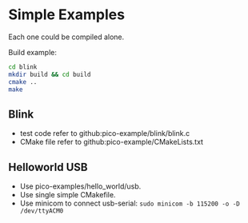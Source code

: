 
# Simple Examples

Each one could be compiled alone.

Build example:
```sh
cd blink
mkdir build && cd build
cmake ..
make
```

## Blink

 - test code refer to github:pico-example/blink/blink.c
 - CMake file refer to github:pico-example/CMakeLists.txt

## Helloworld USB

 - Use pico-examples/hello_world/usb.
 - Use single simple CMakefile.
 - Use minicom to connect usb-serial: `sudo minicom -b 115200 -o -D /dev/ttyACM0`

